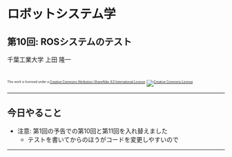 # ロボットシステム学

## 第10回: ROSシステムのテスト

千葉工業大学 上田 隆一

<br />

<p style="font-size:50%">
This work is licensed under a <a rel="license" href="http://creativecommons.org/licenses/by-sa/4.0/">Creative Commons Attribution-ShareAlike 4.0 International License</a>.
<a rel="license" href="http://creativecommons.org/licenses/by-sa/4.0/">
<img alt="Creative Commons License" style="border-width:0" src="https://i.creativecommons.org/l/by-sa/4.0/88x31.png" /></a>
</p>

---

## 今日やること

* 注意: 第1回の予告での第10回と第11回を入れ替えました
    * テストを書いてからのほうがコードを変更しやすいので

---


